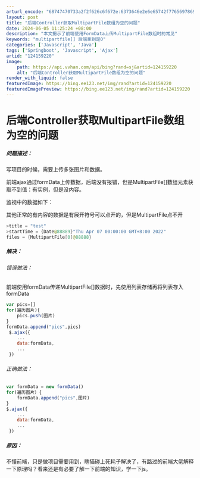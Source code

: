 ```yaml
---
arturl_encode: "68747470733a2f2f626c6f672e:6373646e2e6e65742f77656978696e5f34333331343439342f:61727469636c652f64657461696c732f313234313539323230"
layout: post
title: "后端Controller获取MultipartFile数组为空的问题"
date: 2024-06-05 11:25:24 +08:00
description: "本文揭示了前端使用FormData上传MultipartFile数组时的常见"
keywords: "multipartfile[] 后端拿到是0"
categories: ['Javascript', 'Java']
tags: ['Springboot', 'Javascript', 'Ajax']
artid: "124159220"
image:
    path: https://api.vvhan.com/api/bing?rand=sj&artid=124159220
    alt: "后端Controller获取MultipartFile数组为空的问题"
render_with_liquid: false
featuredImage: https://bing.ee123.net/img/rand?artid=124159220
featuredImagePreview: https://bing.ee123.net/img/rand?artid=124159220
---
```


# 后端Controller获取MultipartFile数组为空的问题

##### 问题描述：

写项目的时候，需要上传多张图片和数据。
  
前端ajax通过formData上传数据，后端没有报错，但是MultipartFile[]数组元素获取不到值：有实例，但是没内容。
  
监视中的数据如下：
  
其他正常的有内容的数据是有展开符号可以点开的，但是MultipartFile点不开

```java
>title = "test"
>startTime = {Date@88889}"Thu Apr 07 00:00:00 GMT+8:00 2022"
files = {MultipartFile[0]@88888}

```

##### 解决：

###### 错误做法：

前端使用formData传递MultipartFile[]数据时，先使用列表存储再将列表存入formData

```javascript
var pics=[]
for(遍历图片){
	pics.push(图片)
}
formData.append("pics",pics)
 $.ajax({
 	...
 	data:formData,
 	...
 })

```

###### 正确做法：

```javascript
var formData = new formData()
for(遍历图片）{
	formData.append("pics",图片)
} 
$.ajax({
 	...
 	data:formData,
 	...
 })


```

##### 原因：

不懂前端，只是做项目需要用到，瞎猫碰上死耗子解决了，有路过的前端大佬解释一下原理吗？看来还是有必要了解一下前端的知识，学一下js。